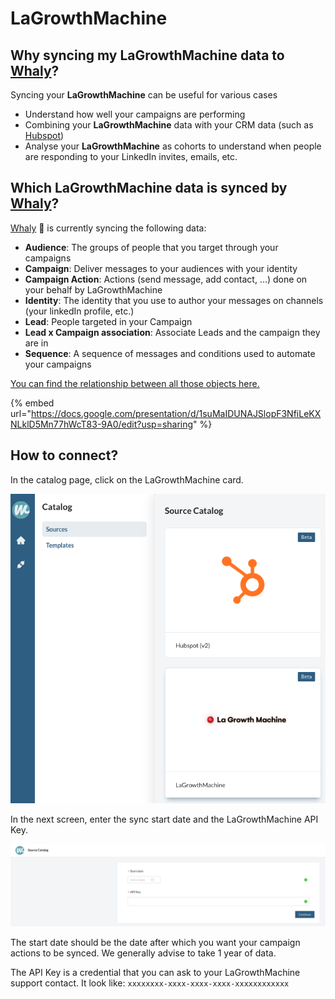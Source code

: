 # LaGrowthMachine

## **Why syncing my LaGrowthMachine data to** [**Whaly**](https://whaly.io)**?**

Syncing your **LaGrowthMachine** can be useful for various cases

* Understand how well your campaigns are performing
* Combining your **LaGrowthMachine** data with your CRM data (such as [Hubspot](../sales/hubspot.md))
* Analyse your **LaGrowthMachine** as cohorts to understand when people are responding to your LinkedIn invites, emails, etc.

## Which **LaGrowthMachine** data is synced by [Whaly](https://whaly.io)?

[Whaly](https://whaly.io) 🐳 is currently syncing the following data:

* **Audience**: The groups of people that you target through your campaigns
* **Campaign**: Deliver messages to your audiences with your identity
* **Campaign Action**: Actions (send message, add contact, ...) done on your behalf by LaGrowthMachine
* **Identity**: The identity that you use to author your messages on channels (your linkedIn profile, etc.)
* **Lead**: People targeted in your Campaign
* **Lead x Campaign association**: Associate Leads and the campaign they are in
* **Sequence**: A sequence of messages and conditions used to automate your campaigns

[You can find the relationship between all those objects here.](https://docs.google.com/presentation/d/1suMaIDUNAJSlopF3NfiLeKXNLklD5Mn77hWcT83-9A0/edit?usp=sharing)

{% embed url="https://docs.google.com/presentation/d/1suMaIDUNAJSlopF3NfiLeKXNLklD5Mn77hWcT83-9A0/edit?usp=sharing" %}

## How to connect?

In the catalog page, click on the LaGrowthMachine card.

![](<../../../.gitbook/assets/image (67).png>)

In the next screen, enter the sync start date and the LaGrowthMachine API Key.

![](<../../../.gitbook/assets/image (66).png>)

The start date should be the date after which you want your campaign actions to be synced. We generally advise to take 1 year of data.

The API Key is a credential that you can ask to your LaGrowthMachine support contact. It look like: `xxxxxxxx-xxxx-xxxx-xxxx-xxxxxxxxxxxx`
